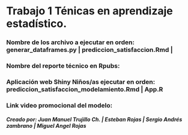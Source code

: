 # Trabajo 1 Ténicas en aprendizaje estadístico.
### Nombre de los archivo a ejecutar en orden:  generar_dataframes.py | prediccion_satisfaccion.Rmd | 
### Nombre del reporte técnico en Rpubs: 
### Aplicación web Shiny Niños/as ejecutar en orden: prediccion_satisfaccion_modelamiento.Rmd | App.R
### Link video promocional del modelo: 
##### Creado por: Juan Manuel Trujillo Ch. | Esteban Rojas | Sergio Andrés zambrano | Miguel Angel Rojas
